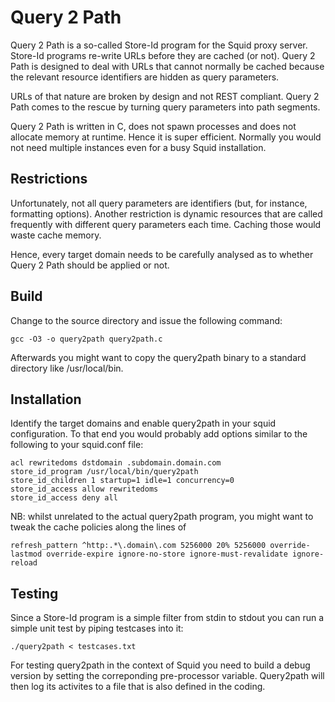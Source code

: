 # Query 2 Path

Query 2 Path is a so-called Store-Id program for the Squid proxy server. Store-Id programs re-write URLs before they are cached (or not). Query 2 Path is designed to deal with URLs that cannot normally be cached because the relevant resource identifiers are hidden as query parameters.

URLs of that nature are broken by design and not REST compliant. Query 2 Path comes to the rescue by turning query parameters into path segments.

Query 2 Path is written in C, does not spawn processes and does not allocate memory at runtime. Hence it is super efficient. Normally you would not need multiple instances even for a busy Squid installation.

## Restrictions

Unfortunately, not all query parameters are identifiers (but, for instance, formatting options). Another restriction is dynamic resources that are called frequently with different query parameters each time. Caching those would waste cache memory.

Hence, every target domain needs to be carefully analysed as to whether Query 2 Path should be applied or not.

## Build

Change to the source directory and issue the following command:

	gcc -O3 -o query2path query2path.c

Afterwards you might want to copy the query2path binary to a standard directory like /usr/local/bin.

## Installation

Identify the target domains and enable query2path in your squid configuration. To that end you would probably add options similar to the following to your squid.conf file:

	acl rewritedoms dstdomain .subdomain.domain.com
	store_id_program /usr/local/bin/query2path
	store_id_children 1 startup=1 idle=1 concurrency=0
	store_id_access allow rewritedoms
	store_id_access deny all

NB: whilst unrelated to the actual query2path program, you might want to tweak the cache policies along the lines of

	refresh_pattern ^http:.*\.domain\.com 5256000 20% 5256000 override-lastmod override-expire ignore-no-store ignore-must-revalidate ignore-reload

## Testing

Since a Store-Id program is a simple filter from stdin to stdout you can run a simple unit test by piping testcases into it:

	./query2path < testcases.txt

For testing query2path in the context of Squid you need to build a debug version by setting the correponding pre-processor variable. Query2path will then log its activites to a file that is also defined in the coding.


